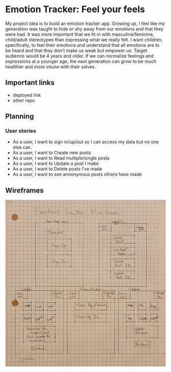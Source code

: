 # Emotion Tracker: Feel your feels

My project idea is to build an emotion tracker app. Growing up, I feel like my generation was taught to hide or shy away from our emotions and that they were bad. It was more important that we fit in with masculine/feminine, child/adult stereotypes than expressing what we really felt. I want children, specifically, to feel their emotions and understand that all emotions are to be heard and that they don't make us weak but empower us. Target audience would be 4 years and older. If we can normalize feelings and expressions at a younger age, the next generation can grow to be much healthier and more intune with their selves.

## Important links
- deployed link
- other repo

## Planning

### User stories

- As a user, I want to sign in/up/out so I can access my data but no one else can.
- As a user, I want to Create new posts
- As a user, I want to Read multiple/single posts
- As a user, I want to Update a post I make
- As a user, I want to Delete posts I've made
- As a user, I want to see annonymous posts others have made

## Wireframes
![Emotion Tracker Wireframe](./public/project2wireframe.jpeg)
